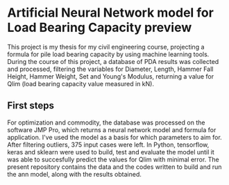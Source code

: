 # Artificial Neural Network model for Load Bearing Capacity preview 
This project is my thesis for my civil engineering course, projecting a formula for pile load bearing capacity by using machine learning tools. During the course of this project, a database of PDA results was collected and processed, filtering the variables for Diameter, Length, Hammer Fall Height, Hammer Weight, Set and Young's Modulus, returning a value for Qlim (load bearing capacity value measured in kN). 

## First steps
For optimization and commodity, the database was processed on the software JMP Pro, which returns a neural network model and formula for application. I've used the model as a basis for which parameters to aim for. After filtering outliers, 375 input cases were left. 
In Python, tensorflow, keras and sklearn were used to build, test and evaluate the model until it was able to succesfully predict the values for Qlim with minimal error. The present repository contains the data and the codes written to build and run the ann model, along with the results obtained. 
